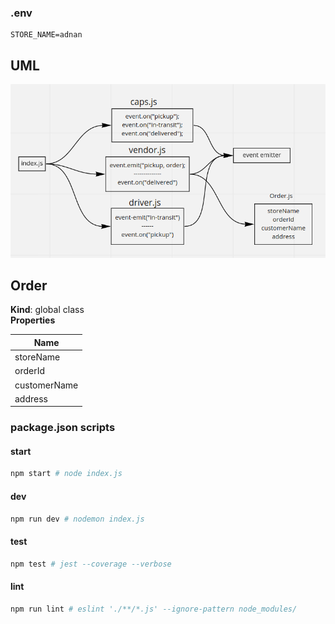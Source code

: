 
### **.env**
```env
STORE_NAME=adnan
```
## UML
<img src="./assets/class-16.png" />

<a name="Order"></a>

## Order
**Kind**: global class  
**Properties**

| Name |
| --- |
| storeName |
| orderId |
| customerName |
| address |


### package.json scripts
#### start
```sh
npm start # node index.js
```
#### dev
```sh
npm run dev # nodemon index.js
```
#### test
```sh
npm test # jest --coverage --verbose
```
#### lint
```sh
npm run lint # eslint './**/*.js' --ignore-pattern node_modules/
```
